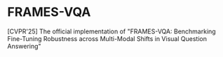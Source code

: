 # FRAMES-VQA
[CVPR'25] The official implementation of "FRAMES-VQA: Benchmarking Fine-Tuning Robustness across Multi-Modal Shifts in Visual Question Answering"
